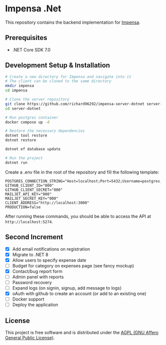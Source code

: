 # Impensa .Net

This repository contains the backend implementation for [Impensa](https://github.com/richard96292/impensa).

## Prerequisites

- .NET Core SDK 7.0

## Development Setup & Installation

```bash
# Create a new directory for Impensa and navigate into it
# The client can be cloned to the same directory
mkdir impensa
cd impensa

# Clone the server repository
git clone https://github.com/richard96292/impensa-server-dotnet server-dotnet
cd server-dotnet

# Run postgres container
docker compose up -d

# Restore the necessary dependencies
dotnet tool restore
dotnet restore

dotnet ef database update

# Run the project
dotnet run
```

Create a .env file in the root of the repository and fill the following template:

```dotenv
POSTGRES_CONNECTION_STRING="Host=localhost;Port=5432;Username=postgres;Password=postgres;Database=postgres;"
GITHUB_CLIENT_ID="000"
GITHUB_CLIENT_SECRET="000"
MAILJET_API_KEY="000"
MAILJET_SECRET_KEY="000"
CLIENT_ADDRESS="http://localhost:3000"
PRODUCTION=false
```

After running these commands, you should be able to access the API at `http://localhost:5274`.

## Second Increment

- [x] Add email notifications on registration
- [x] Migrate to .NET 8
- [x] Allow users to specify expense date
- [ ] Budget for category on expenses page (see fancy mockup)
- [x] Contact/bug report form
- [ ] Admin panel with reports
- [ ] Password recovery
- [ ] Expand logs (on signin, signup, add message to logs)
- [x] oAuth with github to create an account (or add to an existing one) 
- [ ] Docker support
- [ ] Deploy the application

## License

This project is free software and is distributed under
the [AGPL (GNU Affero General Public License)](https://www.gnu.org/licenses/agpl-3.0.en.html).
